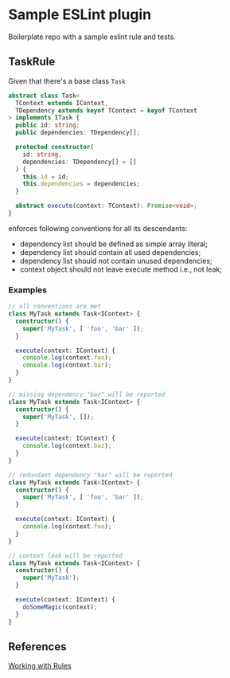 # Sample ESLint plugin

Boilerplate repo with a sample eslint rule and tests.

## TaskRule

Given that there's a base class `Task`

```typescript
abstract class Task<
  TContext extends IContext, 
  TDependency extends keyof TContext = keyof TContext
> implements ITask {
  public id: string;
  public dependencies: TDependency[];

  protected constructor(
    id: string,
    dependencies: TDependency[] = []
  ) {
    this.id = id;
    this.dependencies = dependencies;
  }

  abstract execute(context: TContext): Promise<void>;
}
```

enforces following conventions for all its descendants:

- dependency list should be defined as simple array literal;
- dependency list should contain all used dependencies;
- dependency list should not contain unused dependencies;
- context object should not leave execute method i.e., not leak;

### Examples

```typescript
// all conventions are met
class MyTask extends Task<IContext> {
  constructor() {
    super('MyTask', [ 'foo', 'bar' ]);
  }

  execute(context: IContext) {
    console.log(context.foo);
    console.log(context.bar);
  }
}
```

```typescript
// missing dependency "baz" will be reported
class MyTask extends Task<IContext> {
  constructor() {
    super('MyTask', []);
  }

  execute(context: IContext) {
    console.log(context.baz);
  }
}
```

```typescript
// redundant dependency "bar" will be reported
class MyTask extends Task<IContext> {
  constructor() {
    super('MyTask', [ 'foo', 'bar' ]);
  }

  execute(context: IContext) {
    console.log(context.foo);
  }
}
```

```typescript
// context leak will be reported
class MyTask extends Task<IContext> {
  constructor() {
    super('MyTask');
  }

  execute(context: IContext) {
    doSomeMagic(context);
  }
}
```

## References

[Working with Rules](https://eslint.org/docs/developer-guide/working-with-rules)
